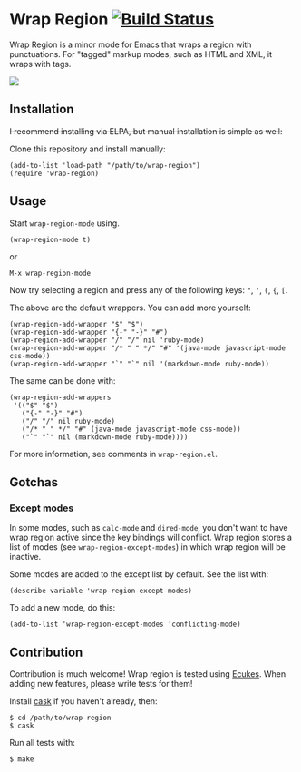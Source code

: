 # Wrap Region [![Build Status](https://api.travis-ci.org/rejeep/wrap-region.el.png?branch=master)](http://travis-ci.org/rejeep/wrap-region.el)
Wrap Region is a minor mode for Emacs that wraps a region with
punctuations. For "tagged" markup modes, such as HTML and XML, it
wraps with tags.

[<img src="http://img.youtube.com/vi/9SWAKPF0fHE/0.jpg">](https://www.youtube.com/watch?v=9SWAKPF0fHE)

## Installation
~~I recommend installing via ELPA, but manual installation is simple as well:~~

Clone this repository and install manually:

    (add-to-list 'load-path "/path/to/wrap-region")
    (require 'wrap-region)

## Usage
Start `wrap-region-mode` using.

    (wrap-region-mode t)

or

    M-x wrap-region-mode

Now try selecting a region and press any of the following keys: `"`, `'`, `(`, `{`, `[`.

The above are the default wrappers. You can add more yourself:

    (wrap-region-add-wrapper "$" "$")
    (wrap-region-add-wrapper "{-" "-}" "#")
    (wrap-region-add-wrapper "/" "/" nil 'ruby-mode)
    (wrap-region-add-wrapper "/* " " */" "#" '(java-mode javascript-mode css-mode))
    (wrap-region-add-wrapper "`" "`" nil '(markdown-mode ruby-mode))

The same can be done with:

    (wrap-region-add-wrappers
     '(("$" "$")
       ("{-" "-}" "#")
       ("/" "/" nil ruby-mode)
       ("/* " " */" "#" (java-mode javascript-mode css-mode))
       ("`" "`" nil (markdown-mode ruby-mode))))


For more information, see comments in `wrap-region.el`.

## Gotchas

### Except modes
In some modes, such as `calc-mode` and `dired-mode`, you don't want to
have wrap region active since the key bindings will
conflict. Wrap region stores a list of modes (see
`wrap-region-except-modes`) in which wrap region will be inactive.

Some modes are added to the except list by default. See the list with:

    (describe-variable 'wrap-region-except-modes)

To add a new mode, do this:

    (add-to-list 'wrap-region-except-modes 'conflicting-mode)

## Contribution
Contribution is much welcome! Wrap region is tested using [Ecukes](http://ecukes.info). When
adding new features, please write tests for them!

Install [cask](https://github.com/cask/cask) if you haven't
already, then:

    $ cd /path/to/wrap-region
    $ cask

Run all tests with:

    $ make
